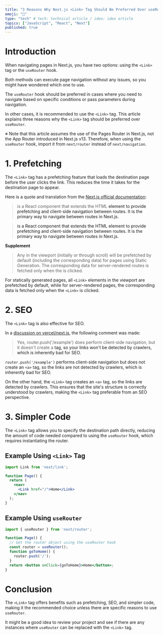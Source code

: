 ```yaml
---
title: "3 Reasons Why Next.js <Link> Tag Should Be Preferred Over useRouter"
emoji: "🔗"
type: "tech" # tech: technical article / idea: idea article
topics: ["JavaScript", "React", "Next"]
published: true
---
```


# Introduction

When navigating pages in Next.js, you have two options: using the `<Link>` tag or the `useRouter` hook.

Both methods can execute page navigation without any issues, so you might have wondered which one to use.

The `useRouter` hook should be preferred in cases where you need to navigate based on specific conditions or pass parameters during navigation.

In other cases, it is recommended to use the `<Link>` tag. This article explains three reasons why the `<Link>` tag should be preferred over `useRouter`.

※ Note that this article assumes the use of the Pages Router in Next.js, not the App Router introduced in Next.js v13. Therefore, when using the `useRouter` hook, import it from `next/router` instead of `next/navigation`.

# 1. Prefetching

The `<Link>` tag has a prefetching feature that loads the destination page before the user clicks the link. This reduces the time it takes for the destination page to appear.

Here is a quote and translation from the [Next.js official documentation](https://nextjs.org/docs/pages/api-reference/components/link):

> <Link> is a React component that extends the HTML <a> element to provide prefetching and client-side navigation between routes. It is the primary way to navigate between routes in Next.js.

> <Link> is a React component that extends the HTML <a> element to provide prefetching and client-side navigation between routes. It is the primary way to navigate between routes in Next.js.

**Supplement**

> Any <Link /> in the viewport (initially or through scroll) will be prefetched by default (including the corresponding data) for pages using Static Generation. The corresponding data for server-rendered routes is fetched only when the <Link /> is clicked.

For statically generated pages, all `<Link>` elements in the viewport are prefetched by default, while for server-rendered pages, the corresponding data is fetched only when the `<Link>` is clicked.

# 2. SEO

The `<Link>` tag is also effective for SEO.

In a [discussion on vercel/next.js](https://github.com/vercel/next.js/discussions/62496), the following comment was made:

> Yes, router.push('/example') does perform client-side navigation, but it doesn't create a <a> tag, so your links won't be detected by crawlers, which is inherently bad for SEO.

`router.push('/example')` performs client-side navigation but does not create an `<a>` tag, so the links are not detected by crawlers, which is inherently bad for SEO.

On the other hand, the `<Link>` tag creates an `<a>` tag, so the links are detected by crawlers. This ensures that the site's structure is correctly understood by crawlers, making the `<Link>` tag preferable from an SEO perspective.

# 3. Simpler Code

The `<Link>` tag allows you to specify the destination path directly, reducing the amount of code needed compared to using the `useRouter` hook, which requires instantiating the router.

## Example Using `<Link>` Tag

```jsx
import Link from 'next/link';

function Page() {
  return (
    <nav>
      <Link href="/">Home</Link>
    </nav>
  );
}
```

## Example Using `useRouter`

```jsx
import { useRouter } from 'next/router';

function Page() {
  // Get the router object using the useRouter hook
  const router = useRouter();
  function goToHome() {
    router.push('/');
  }
  return <button onClick={goToHome}>Home</button>;
}
```

# Conclusion

The `<Link>` tag offers benefits such as prefetching, SEO, and simpler code, making it the recommended choice unless there are specific reasons to use `useRouter`.

It might be a good idea to review your project and see if there are any instances where `useRouter` can be replaced with the `<Link>` tag.
